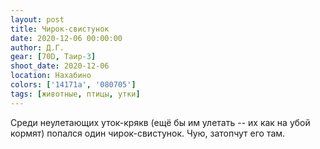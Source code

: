 ```yaml
---
layout: post
title: Чирок-свистунок
date: 2020-12-06 00:00:00
author: Д.Г.
gear: [70D, Таир-3]
shoot_date: 2020-12-06
location: Нахабино
colors: ['14171a', '080705']
tags: [животные, птицы, утки]
---
```

Среди неулетающих уток-крякв (ещё бы им улетать -- их как на убой кормят) попался один чирок-свистунок. Чую, затопчут его там.
